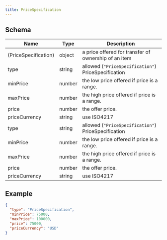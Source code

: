 ```yaml
---
title: PriceSpecification
---
```

## Schema

| Name | Type | Description |
|---|---|---|
| (PriceSpecification) | object | a price offered for transfer of ownership of an item |
| type | string | allowed (`"PriceSpecification"`) PriceSpecification |
| minPrice | number | the low price offered if price is a range. |
| maxPrice | number | the high price offered if price is a range. |
| price | number | the offer price. |
| priceCurrency | string | use ISO4217 |
| type | string | allowed (`"PriceSpecification"`) PriceSpecification |
| minPrice | number | the low price offered if price is a range. |
| maxPrice | number | the high price offered if price is a range. |
| price | number | the offer price. |
| priceCurrency | string | use ISO4217 |

## Example



```json
{
  "type": "PriceSpecification",
  "minPrice": 75000,
  "maxPrice": 100000,
  "price": 75000,
  "priceCurrency": "USD"
}
```
